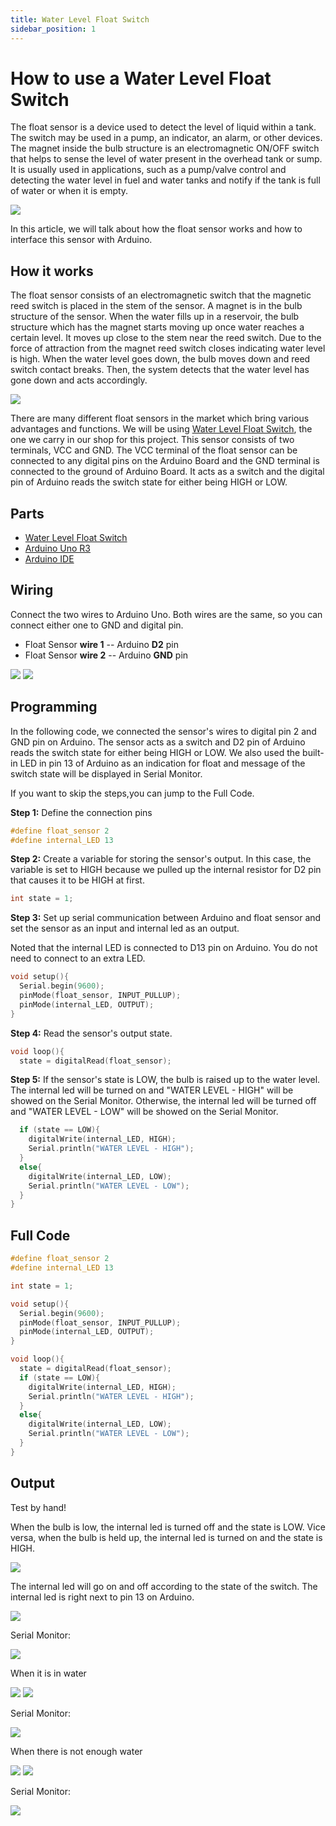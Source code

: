 ```yaml
---
title: Water Level Float Switch
sidebar_position: 1
---
```


# How to use a Water Level Float Switch

The float sensor is a device used to detect the level of liquid within a tank. The switch may be used in a pump, an indicator, an alarm, or other devices. The magnet inside the bulb structure is an electromagnetic ON/OFF switch that helps to sense the level of water present in the overhead tank or sump. It is usually used in applications, such as a pump/valve control and detecting the water level in fuel and water tanks and notify if the tank is full of water or when it is empty. 

![](/img/docs/product_guide/1993_01.jpg)

In this article, we will talk about how the float sensor works and how to interface this sensor with Arduino. 

## How it works
The float sensor consists of an electromagnetic switch that the magnetic reed switch is placed in the stem of the sensor. A magnet is in the bulb structure of the sensor. When the water fills up in a reservoir, the bulb structure which has the magnet starts moving up once water reaches a certain level. It moves up close to the stem near the reed switch. Due to the force of attraction from the magnet reed switch closes indicating water level is high. When the water level goes down, the bulb moves down and reed switch contact breaks. Then, the system detects that the water level has gone down and acts accordingly. 

![](/img/docs/product_guide/1993_01.png)

There are many different float sensors in the market which bring various advantages and functions. We will be using [Water Level Float Switch](https://www.canadarobotix.com/1993), the one we carry in our shop for this project. This sensor consists of two terminals, VCC and GND. The VCC terminal of the float sensor can be connected to any digital pins on the Arduino Board and the GND terminal is connected to the ground of Arduino Board. It acts as a switch and the digital pin of Arduino reads the switch state for either being HIGH or LOW. 

## Parts
* [Water Level Float Switch](https://www.canadarobotix.com/1993)
* [Arduino Uno R3](https://www.canadarobotix.com/products/60)
* [Arduino IDE](https://www.arduino.cc/en/software)

## Wiring 
Connect the two wires to Arduino Uno. Both wires are the same, so you can connect either one to GND and digital pin. 

* Float Sensor **wire 1** -- Arduino **D2** pin 
* Float Sensor **wire 2** -- Arduino **GND** pin 

![](/img/docs/product_guide/1993_02.png)
![](/img/docs/product_guide/1993_03.png)

## Programming 
In the following code, we connected the sensor's wires to digital pin 2 and GND pin on Arduino. The sensor acts as a switch and D2 pin of Arduino reads the switch state for either being HIGH or LOW. We also used the built-in LED in pin 13 of Arduino as an indication for float and message of the switch state will be displayed in Serial Monitor. 

If you want to skip the steps,you can jump to the Full Code. 

**Step 1:** Define the connection pins

```c
#define float_sensor 2
#define internal_LED 13
```

**Step 2:** Create a variable for storing the sensor's output. In this case, the variable is set to HIGH because we pulled up the internal resistor for D2 pin that causes it to be HIGH at first.

```c
int state = 1;
```

**Step 3:** Set up serial communication between Arduino and float sensor and set the sensor as an input and internal led as an output. 

Noted that the internal LED is connected to D13 pin on Arduino. You do not need to connect to an extra LED. 

```c
void setup(){
  Serial.begin(9600);
  pinMode(float_sensor, INPUT_PULLUP);
  pinMode(internal_LED, OUTPUT);
}
```

**Step 4:** Read the sensor's output state.

```c
void loop(){
  state = digitalRead(float_sensor);
```

**Step 5:** If the sensor's state is LOW, the bulb is raised up to the water level. The internal led will be turned on and "WATER LEVEL - HIGH" will be showed on the Serial Monitor. Otherwise, the internal led will be turned off and "WATER LEVEL - LOW" will be showed on the Serial Monitor.

```c
  if (state == LOW){
    digitalWrite(internal_LED, HIGH);
    Serial.println("WATER LEVEL - HIGH");
  }
  else{
    digitalWrite(internal_LED, LOW);
    Serial.println("WATER LEVEL - LOW");
  }
}
```

## Full Code

```c
#define float_sensor 2
#define internal_LED 13

int state = 1;

void setup(){
  Serial.begin(9600);
  pinMode(float_sensor, INPUT_PULLUP);
  pinMode(internal_LED, OUTPUT);
}

void loop(){
  state = digitalRead(float_sensor);
  if (state == LOW){
    digitalWrite(internal_LED, HIGH);
    Serial.println("WATER LEVEL - HIGH");
  }
  else{
    digitalWrite(internal_LED, LOW);
    Serial.println("WATER LEVEL - LOW");
  }
}
```

## Output
Test by hand!

When the bulb is low, the internal led is turned off and the state is LOW. Vice versa, when the bulb is held up, the internal led is turned on and the state is HIGH. 

![](/img/docs/product_guide/1993_04.png)

The internal led will go on and off according to the state of the switch. The internal led is right next to pin 13 on Arduino. 

![](/img/docs/product_guide/1993_01.gif)

Serial Monitor: 

![](/img/docs/product_guide/1993_05.png)

When it is in water

![](/img/docs/product_guide/1993_02.gif)
![](/img/docs/product_guide/1993_06.png)

Serial Monitor: 

![](/img/docs/product_guide/1993_07.png)

When there is not enough water

![](/img/docs/product_guide/1993_08.png)
![](/img/docs/product_guide/1993_09.png)

Serial Monitor: 

![](/img/docs/product_guide/1993_10.png)